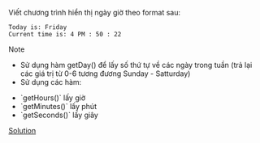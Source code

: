 Viết chương trình hiển thị ngày giờ theo format sau:
```
Today is: Friday
Current time is: 4 PM : 50 : 22
```
Note
- Sử dụng hàm getDay() để lấy số thứ tự về các ngày trong tuần (trả lại các giá trị từ 0-6 tương đương Sunday - Satturday)
- Sử dụng các hàm:
<ul>
  <li> `getHours()` lấy giờ
  <li> `getMinutes()` lấy phút
  <li> `getSeconds()` lấy giây
</ul>  




[Solution](https://github.com/huytm/Javascript/blob/master/solution1.html)
